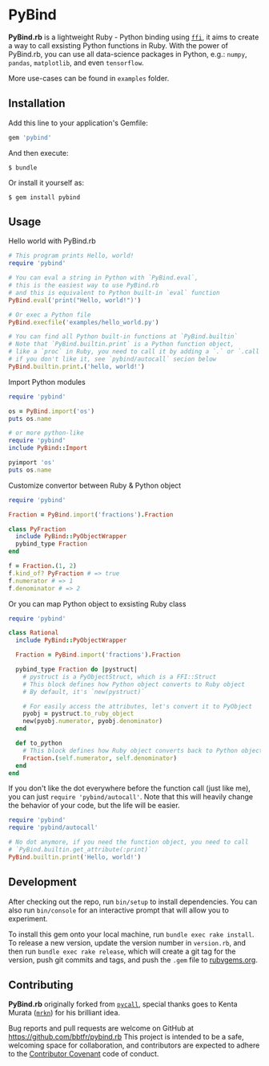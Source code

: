 # PyBind

**PyBind.rb** is a lightweight Ruby - Python binding using [`ffi`](https://github.com/ffi/ffi), it aims to create a way to call exsisting Python functions in Ruby. With the power of PyBind.rb, you can use all data-science packages in Python, e.g.: `numpy`, `pandas`, `matplotlib`, and even `tensorflow`.

More use-cases can be found in `examples` folder.

## Installation

Add this line to your application's Gemfile:

```ruby
gem 'pybind'
```

And then execute:

    $ bundle

Or install it yourself as:

    $ gem install pybind

## Usage

Hello world with PyBind.rb

```ruby
# This program prints Hello, world!
require 'pybind'

# You can eval a string in Python with `PyBind.eval`,
# this is the easiest way to use PyBind.rb
# and this is equivalent to Python built-in `eval` function
PyBind.eval('print("Hello, world!")')

# Or exec a Python file
PyBind.execfile('examples/hello_world.py')

# You can find all Python built-in functions at `PyBind.builtin`
# Note that `PyBind.builtin.print` is a Python function object,
# like a `proc` in Ruby, you need to call it by adding a `.` or `.call`
# if you don't like it, see `pybind/autocall` secion below
PyBind.builtin.print.('hello, world!')
``` 

Import Python modules

```ruby
require 'pybind'

os = PyBind.import('os')
puts os.name
```

```ruby
# or more python-like
require 'pybind'
include PyBind::Import

pyimport 'os'
puts os.name
```

Customize convertor between Ruby & Python object

```ruby
require 'pybind'

Fraction = PyBind.import('fractions').Fraction

class PyFraction
  include PyBind::PyObjectWrapper
  pybind_type Fraction
end

f = Fraction.(1, 2)
f.kind_of? PyFraction # => true
f.numerator # => 1
f.denominator # => 2
```

Or you can map Python object to exsisting Ruby class

```ruby
require 'pybind'

class Rational
  include PyBind::PyObjectWrapper

  Fraction = PyBind.import('fractions').Fraction

  pybind_type Fraction do |pystruct|
    # pystruct is a PyObjectStruct, which is a FFI::Struct
    # This block defines how Python object converts to Ruby object
    # By default, it's `new(pystruct)`

    # For easily access the attributes, let's convert it to PyObject
    pyobj = pystruct.to_ruby_object
    new(pyobj.numerator, pyobj.denominator)
  end

  def to_python
    # This block defines how Ruby object converts back to Python object
    Fraction.(self.numerator, self.denominator)
  end
end
```

If you don't like the dot everywhere before the function call (just like me), you can just `require 'pybind/autocall'`.
Note that this will heavily change the behavior of your code, but the life will be easier.

```ruby
require 'pybind'
require 'pybind/autocall'

# No dot anymore, if you need the function object, you need to call
# `PyBind.builtin.get_attribute(:print)`
PyBind.builtin.print('Hello, world!')
```

## Development

After checking out the repo, run `bin/setup` to install dependencies. You can also run `bin/console` for an interactive prompt that will allow you to experiment.

To install this gem onto your local machine, run `bundle exec rake install`. To release a new version, update the version number in `version.rb`, and then run `bundle exec rake release`, which will create a git tag for the version, push git commits and tags, and push the `.gem` file to [rubygems.org](https://rubygems.org).

## Contributing

**PyBind.rb** originally forked from [`pycall`](https://github.com/mrkn/pycall), special thanks goes to Kenta Murata ([`mrkn`](https://github.com/mrkn)) for his brilliant idea.

Bug reports and pull requests are welcome on GitHub at https://github.com/bbtfr/pybind.rb This project is intended to be a safe, welcoming space for collaboration, and contributors are expected to adhere to the [Contributor Covenant](http://contributor-covenant.org) code of conduct.

